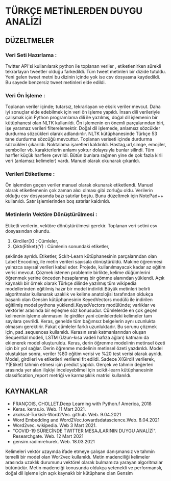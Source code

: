 # TÜRKÇE METİNLERDEN DUYGU ANALİZİ

## DÜZELTMELER

### Veri Seti Hazırlama :

Twitter API'si kullanılarak python ile toplanan veriler , etiketlenirken sürekli tekrarlayan tweetler olduğu farkedildi. Tüm tweet metinleri bir dizide tutuldu. Yeni gelen tweet metni bu dizinin içinde yok ise csv dosyasına kaydedildi. Bu sayede benzersiz tweet metinleri elde edildi.
 
### Veri Ön İşleme :

Toplanan veriler içinde; tutarsız, tekrarlayan ve eksik veriler mevcut. Daha iyi sonuçlar elde edebilmek için veri ön işleme yapıldı. İnsan dili verileriyle çalışmak için Python programlama dili ile yazılmış, doğal dil işlemenin bir kütüphanesi olan NLTK kullanıldı. Ön işlemenin en önemli parçalarından biri, işe yaramaz verileri filterelemektir. Doğal dil işlemede, anlamsız sözcükler durdurma sözcükleri olarak adlandırılır. NLTK kütüphanesinde Türkçe 53 tane durdurma sözcüğü mevcuttur. Toplanan veriseti içinde durdurma sözcükleri çıkarıldı. Noktalama işaretleri kaldırıldı. Hastag,url,simge, emojiler, semboller vb. karakterlerin anlamı yoktur dolayısıyla bunlar silindi. Tüm harfler küçük harflere çevrildi. Bütün bunlara rağmen yine de çok fazla kirli veri (anlamsız kelimeler) vardı. Manuel olarak okunarak çıkarıldı.

### Verileri Etiketleme :

Ön işlemden geçen veriler  manuel olarak okunarak etiketlendi. Manuel olarak etiketlemenin çok zaman alıcı olması gibi zorluğu oldu. Verilerin olduğu csv dosyasında bazı satırlar boştu. Bunu düzeltmek için NotePad++ kullanıldı. Satır işlemlerinden boş satırlar kaldırıldı. 

### Metinlerin Vektöre Dönüştürülmesi :

Etiketli verilerin, vektöre dönüştürülmesi gerekir. Toplanan veri setini csv dosyasından okundu. 
<ol>
<li> Girdiler(X) : Cümleler, </li>
<li> Çıktı(Etiket)(Y) : Cümlenin sonundaki etiketler, </li> </ol>

şeklinde ayrıldı. Etiketler, Sckit-Learn kütüphanesinin parçalarından olan Label Encoding, ile metin verileri sayısala dönüştürüldü. Makine öğrenmesi yalnızca sayısal verileri kabul eder. Projede, kullanılmayacak kadar az eğitim verisi mevcut. Çözmek istenen problemle birlikte, kelime düğümlerini öğrenmek yerine önceden hesaplanmış bir gömme alanından yüklendi. Açık kaynaklı bir örnek olarak Türkçe dilinde yazılmış tüm wikipedia  modellerinden eğitilmiş hazır bir model indirildi.Büyük metinleri belirli algoritmalar kullanarak uzaklık ve kelime anatolojisi tarafından oldukça başarılı olan Gensim kütüphanesinin KeyedVectors modülü ile indirilen eğitilmiş model pythona yüklendi.KeyedVectors modülünde; varlıklar ve vektörler arasında bir eşleşme söz konusudur. Cümlelerde en çok geçen kelimenin işleme alınmasını ile girdiler yani cümlelerdeki kelimeler tam sayılara çevrildi. Keras, genelde tüm bağımsız belgelerin aynı uzunlukta olmasını gerektirir. Fakat cümleler farklı uzunluktadır. Bu sorunu çözmek için, pad_sequences kullanıldı.
Kerasın sıralı katmanlarından oluşan Sequential modeli, LSTM (Uzun-kısa vadeli hafıza ağları) katmanı da eklenerek  model oluşturuldu. Keras, derin öğrenme modelinin metinsel özeti için bir yol sağlar. Derin öğrenme modelinin metinsel özeti yazdırıldı. Model oluştuktan sonra, veriler %80 eğitim verisi ve %20 test verisi olarak ayrıldı. Model, girdileri ve etiketleri verilerel fit edildi. Sadece X(Girdi) verilerek, Y(Etiket)  tahmin etmesi için predict yapıldı. Gerçek ve tahmin değerleri arasında yer alan ilişkiyi inceleyebilmel için scikit-learn kütüphanesinin classification_report metriği ve karmaşıklık matrisi kullanıldı. 

## KAYNAKLAR 

- FRANÇOIS, CHOLLET.Deep Learning with Python.f America, 2018
- Keras. keras.io. Web. 11 Mart 2021.
- akoksal-Turkish-Word2Vec. github. Web. 9.04.2021
- Word Embedding and Word2Vec.towardsdatascience.Web. 8.04.2021
- Word2vec. wikipedia. Web 3 Mart 2021.
- "COVID-19 SÜRECİNDE TWITTER MESAJLARININ DUYGU ANALİZİ". Researchgate. Web. 12 Mart 2021
- gensim.radimrehurek. Web. 18.03.2021




Kelimeleri vektör uzayında ifade etmeye çalışan danışmansız ve tahmin temelli bir model olan Wor2vec kullanıldı. 
Metin madenciliği kelimeler arasında uzaklık durumunu vektörel olarak bulmamıza yarayan algoritmalar bütünüdür. Metin madenciği konusunda oldukça yetenekli ve performanslı, doğal dil işleme için açık kaynaklı bir kütüphane olan Gensim 
